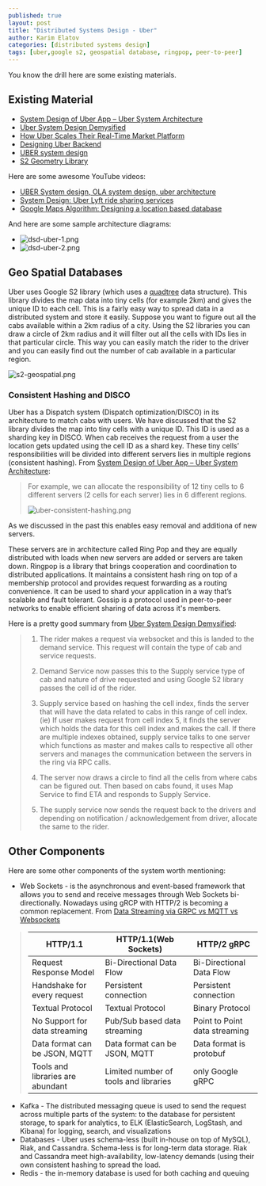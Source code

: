 ```yaml
---
published: true
layout: post
title: "Distributed Systems Design - Uber"
author: Karim Elatov
categories: [distributed systems design]
tags: [uber,google s2, geospatial database, ringpop, peer-to-peer]
---
```

You know the drill here are some existing materials.

## Existing Material

* [System Design of Uber App – Uber System Architecture](https://www.geeksforgeeks.org/system-design-of-uber-app-uber-system-architecture/)
* [Uber System Design Demysified](https://www.linkedin.com/pulse/uber-system-design-demysified-rajesh-s)
* [How Uber Scales Their Real-Time Market Platform](http://highscalability.com/blog/2015/9/14/how-uber-scales-their-real-time-market-platform.html)
* [Designing Uber Backend](https://github.com/gitgik/distributed-system-design/blob/master/designing_uber_backend.md)
* [UBER system design](https://medium.com/@narengowda/uber-system-design-8b2bc95e2cfe)
* [S2 Geometry Library](https://massivetechinterview.blogspot.com/2015/10/s2-geometry-library.html)

Here are some awesome YouTube videos:

* [UBER System design, OLA system design, uber architecture](https://www.youtube.com/watch?v=umWABit-wbk)
* [System Design: Uber Lyft ride sharing services](https://www.youtube.com/watch?v=J3DY3Te3A_A)
* [Google Maps Algorithm: Designing a location based database](https://www.youtube.com/watch?v=OcUKFIjhKu0)

And here are some sample architecture diagrams:

* ![dsd-uber-1.png](https://res.cloudinary.com/elatov/image/upload/v1612068459/blog-pics/dsd-uber/dsd-uber-1.png)
* ![dsd-uber-2.png](https://res.cloudinary.com/elatov/image/upload/v1612068459/blog-pics/dsd-uber/dsd-uber-2.png)

## Geo Spatial Databases
Uber uses Google S2 library (which uses a [quadtree](https://en.wikipedia.org/wiki/Quadtree) data structure). This library divides the map data into tiny cells (for example 2km) and gives the unique ID to each cell. This is a fairly easy way to spread data in a distributed system and store it easily. Suppose you want to figure out all the cabs available within a 2km radius of a city. Using the S2 libraries you can draw a circle of 2km radius and it will filter out all the cells with IDs lies in that particular circle. This way you can easily match the rider to the driver and you can easily find out the number of cab available in a particular region.

![s2-geospatial.png](https://res.cloudinary.com/elatov/image/upload/v1612068459/blog-pics/dsd-uber/s2-geospatial.png)

### Consistent Hashing and DISCO
Uber has a Dispatch system (Dispatch optimization/DISCO) in its architecture to match cabs with users. We have discussed that the S2 library divides the map into tiny cells with a unique ID. This ID is used as a sharding key in DISCO. When cab receives the request from a user the location gets updated using the cell ID as a shard key. These tiny cells’ responsibilities will be divided into different servers lies in multiple regions (consistent hashing). From [System Design of Uber App – Uber System Architecture](https://www.geeksforgeeks.org/system-design-of-uber-app-uber-system-architecture/):

> For example, we can allocate the responsibility of 12 tiny cells to 6 different servers (2 cells for each server) lies in 6 different regions.
>
> ![uber-consistent-hashing.png](https://res.cloudinary.com/elatov/image/upload/v1612068459/blog-pics/dsd-uber/uber-consistent-hashing.png)
> 

As we discussed in the past this enables easy removal and additiona of new servers.  

These servers are in architecture called Ring Pop and they are equally distributed with loads when new servers are added or servers are taken down. Ringpop is a library that brings cooperation and coordination to distributed applications. It maintains a consistent hash ring on top of a membership protocol and provides request forwarding as a routing convenience. It can be used to shard your application in a way that’s scalable and fault tolerant. Gossip is a protocol used in peer-to-peer networks to enable efficient sharing of data across it's members.

Here is a pretty good summary from [Uber System Design Demysified](https://www.linkedin.com/pulse/uber-system-design-demysified-rajesh-s):

> 1. The rider makes a request via websocket and this is landed to the demand service. This request will contain the type of cab and service requests.
>
> 2. Demand Service now passes this to the Supply service type of cab and nature of drive requested and using Google S2 library passes the cell id of the rider.
>
> 3. Supply service based on hashing the cell index, finds the server that will have the data related to cabs in this range of cell index. (ie) If user makes request from cell index 5, it finds the server which holds the data for this cell index and makes the call. If there are multiple indexes obtained, supply service talks to one server which functions as master and makes calls to respective all other servers and manages the communication between the servers in the ring via RPC calls.
>
> 4. The server now draws a circle to find all the cells from where cabs can be figured out. Then based on cabs found, it uses Map Service to find ETA and responds to Supply Service.
>
> 5. The supply service now sends the request back to the drivers and depending on notification / acknowledgement from driver, allocate the same to the rider.
>

## Other Components
Here are some other components of the system worth mentioning:

* Web Sockets - is the asynchronous and event-based framework that allows you to send and receive messages through Web Sockets bi-directionally. Nowadays using gRCP with HTTP/2 is becoming a common replacement. From [Data Streaming via GRPC vs MQTT vs Websockets](https://msmechatronics.medium.com/data-streaming-via-grpc-vs-mqtt-vs-5c30dd205193)

> |HTTP/1.1|HTTP/1.1(Web Sockets)|HTTP/2 gRPC|
> |-------------|---------------------------------|------------------|
> |Request Response Model|Bi-Directional Data Flow|Bi-Directional Data Flow|
> |Handshake for every request|Persistent connection|Persistent connection|
> |Textual Protocol|Textual Protocol|Binary Protocol|
> |No Support for data streaming|Pub/Sub based data streaming|Point to Point data streaming|
> | Data format can be JSON, MQTT |Data format can be JSON, MQTT| Data format is protobuf|
> |Tools and libraries are abundant| Limited number of tools and libraries| only Google gRPC |
> 

* Kafka - The distributed messaging queue is used to send the request across multiple parts of the system: to the database for persistent storage, to spark for analytics, to ELK (ElasticSearch, LogStash, and Kibana) for logging, search, and  visualizations
* Databases - Uber uses schema-less (built in-house on top of MySQL), Riak, and Cassandra. Schema-less is for long-term data storage. Riak and Cassandra meet high-availability, low-latency demands (using their own consistent hashing to spread the load.
* Redis - the in-memory database is used for both caching and queuing